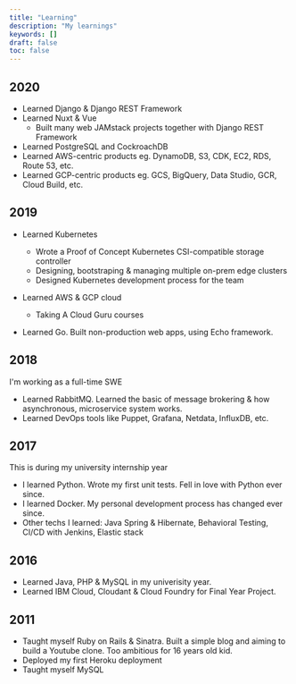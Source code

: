 ```yaml
---
title: "Learning"
description: "My learnings"
keywords: []
draft: false
toc: false
---
```


## 2020

- Learned Django & Django REST Framework
- Learned Nuxt & Vue
  - Built many web JAMstack projects together with Django REST Framework
- Learned PostgreSQL and CockroachDB
- Learned AWS-centric products eg. DynamoDB, S3, CDK, EC2, RDS, Route 53, etc.
- Learned GCP-centric products eg. GCS, BigQuery, Data Studio, GCR, Cloud Build, etc.

## 2019

- Learned Kubernetes
  - Wrote a Proof of Concept Kubernetes CSI-compatible storage controller
  - Designing, bootstraping & managing multiple on-prem edge clusters
  - Designed Kubernetes development process for the team
  
- Learned AWS & GCP cloud
  - Taking A Cloud Guru courses

- Learned Go. Built non-production web apps, using Echo framework.

## 2018

I'm working as a full-time SWE

- Learned RabbitMQ. Learned the basic of message brokering & how asynchronous, microservice system works.
- Learned DevOps tools like Puppet, Grafana, Netdata, InfluxDB, etc.

## 2017

This is during my university internship year

- I learned Python. Wrote my first unit tests. Fell in love with Python ever since.
- I learned Docker. My personal development process has changed ever since.
- Other techs I learned: Java Spring & Hibernate, Behavioral Testing, CI/CD with Jenkins, Elastic stack

## 2016

- Learned Java, PHP & MySQL in my univerisity year.
- Learned IBM Cloud, Cloudant & Cloud Foundry for Final Year Project.

## 2011

- Taught myself Ruby on Rails & Sinatra. Built a simple blog and aiming to build a Youtube clone. Too ambitious for 16 years old kid.
- Deployed my first Heroku deployment
- Taught myself MySQL
